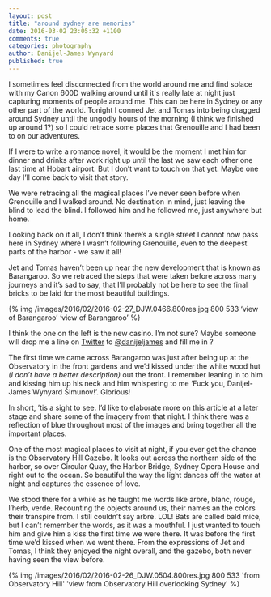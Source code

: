 ```yaml
---
layout: post
title: "around sydney are memories"
date: 2016-03-02 23:05:32 +1100
comments: true
categories: photography
author: Danijel-James Wynyard
published: true
---
```

I sometimes feel disconnected from the world around me and find solace with my Canon 600D walking around until it's really late at night just capturing moments of people around me. This can be here in Sydney or any other part of the world. Tonight I conned Jet and Tomas into being dragged around Sydney until the ungodly hours of the morning (I think we finished up around 1?) so I could retrace some places that Grenouille and I had been to on our adventures.

If I were to write a romance novel, it would be the moment I met him for dinner and drinks after work right up until the last we saw each other one last time at Hobart airport. But I don’t want to touch on that yet. Maybe one day I’ll come back to visit that story.

We were retracing all the magical places I’ve never seen before when Grenouille and I walked around. No destination in mind, just leaving the blind to lead the blind. I followed him and he followed me, just anywhere but home.

Looking back on it all, I don’t think there’s a single street I cannot now pass here in Sydney where I wasn’t following Grenouille, even to the deepest parts of the harbor - we saw it all!

Jet and Tomas haven’t been up near the new development that is known as Barangaroo. So we retraced the steps that were taken before across many journeys and it’s sad to say, that I’ll probably not be here to see the final bricks to be laid for the most beautiful buildings.

{% img /images/2016/02/2016-02-27_DJW.0466.800res.jpg 800 533 ‘view of Barangaroo’ ‘view of Barangaroo’ %}

I think the one on the left is the new casino. I’m not sure? Maybe someone will drop me a line on [Twitter](https://twitter.com) to [@danijeljames](https://twitter.com/danijeljames) and fill me in ?

The first time we came across Barangaroo was just after being up at the Observatory in the front gardens and we’d kissed under the white wood hut _(I don’t have a better description)_ out the front. I remember leaning in to him and kissing him up his neck and him whispering to me ‘Fuck you, Danijel-James Wynyard Šimunov!’. Glorious!

In short, ’tis a sight to see. I’d like to elaborate more on this article at a later stage and share some of the imagery from that night. I think there was a reflection of blue throughout most of the images and bring together all the important places.

One of the most magical places to visit at night, if you ever get the chance is the Observatory Hill Gazebo. It looks out across the northern side of the harbor, so over Circular Quay, the Harbor Bridge, Sydney Opera House and right out to the ocean. So beautiful the way the light dances off the water at night and captures the essence of love.

We stood there for a while as he taught me words like arbre, blanc, rouge, l’herb, verde. Recounting the objects around us, their names an the colors their transpire from. I still couldn’t say arbre. LOL! Bats are called bald mice, but I can’t remember the words, as it was a mouthful. I just wanted to touch him and give him a kiss the first time we were there. It was before the first time we’d kissed when we went there. From the expressions of Jet and Tomas, I think they enjoyed the night overall, and the gazebo, both never having seen the view before.

{% img /images/2016/02/2016-02-26_DJW.0504.800res.jpg 800 533 'from Observatory Hill' 'view from Observatory Hill overlooking Sydney' %}
